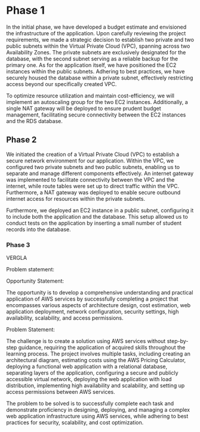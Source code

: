 ﻿# Phase 1

In the initial phase, we have developed a budget estimate and envisioned the infrastructure of the application. Upon carefully reviewing the project requirements, we made a strategic decision to establish two private and two public subnets within the Virtual Private Cloud (VPC), spanning across two Availability Zones. The private subnets are exclusively designated for the database, with the second subnet serving as a reliable backup for the primary one. As for the application itself, we have positioned the EC2 instances within the public subnets. Adhering to best practices, we have securely housed the database within a private subnet, effectively restricting access beyond our specifically created VPC.

To optimize resource utilization and maintain cost-efficiency, we will implement an autoscaling group for the two EC2 instances. Additionally, a single NAT gateway will be deployed to ensure prudent budget management, facilitating secure connectivity between the EC2 instances and the RDS database.

## Phase 2

We initiated the creation of a Virtual Private Cloud (VPC) to establish a secure network environment for our application. Within the VPC, we configured two private subnets and two public subnets, enabling us to separate and manage different components effectively. An internet gateway was implemented to facilitate connectivity between the VPC and the internet, while route tables were set up to direct traffic within the VPC. Furthermore, a NAT gateway was deployed to enable secure outbound internet access for resources within the private subnets.

Furthermore, we deployed an EC2 instance in a public subnet, configuring it to include both the application and the database. This setup allowed us to conduct tests on the application by inserting a small number of student records into the database.
### Phase 3

VERGLA

Problem statement:

Opportunity Statement:

The opportunity is to develop a comprehensive understanding and practical application of AWS services by successfully completing a project that encompasses various aspects of architecture design, cost estimation, web application deployment, network configuration, security settings, high availability, scalability, and access permissions.

Problem Statement:

The challenge is to create a solution using AWS services without step-by-step guidance, requiring the application of acquired skills throughout the learning process. The project involves multiple tasks, including creating an architectural diagram, estimating costs using the AWS Pricing Calculator, deploying a functional web application with a relational database, separating layers of the application, configuring a secure and publicly accessible virtual network, deploying the web application with load distribution, implementing high availability and scalability, and setting up access permissions between AWS services.

The problem to be solved is to successfully complete each task and demonstrate proficiency in designing, deploying, and managing a complex web application infrastructure using AWS services, while adhering to best practices for security, scalability, and cost optimization.

